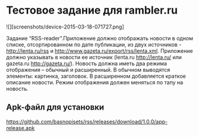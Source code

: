 Тестовое задание для rambler.ru
===============================

![][screenshots/device-2015-03-18-071727.png]

Задание “RSS-reader”.Приложение должно отображать новости в одном списке,
отсортированном по дате публикации, из двух источников -
http://lenta.ru/rss и
http://www.gazeta.ru/export/rss/lenta.xml.
Приложение должно указывать в новости ее источник (lenta.ru
<http://lenta.ru/> или
gazeta.ru <http://gazeta.ru/>). Новость должна иметь два режима отображения –
обычный и расширенный.
В обычном выводятся элементы: картинка, заголовок. В расширенном
добавляется краткое
описание новости. Режим отображения должен меняться по тапу на новость.

Apk-файл для установки
----------------------------

https://github.com/basnopisets/rss/releases/download/1.0.0/app-release.apk
